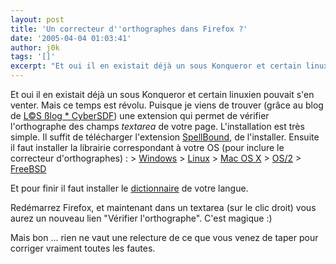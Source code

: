 ```yaml
---
layout: post
title: 'Un correcteur d''orthographes dans Firefox ?'
date: '2005-04-04 01:03:41'
author: j0k
tags: '[]'
excerpt: "Et oui il en existait déjà un sous Konqueror et certain linuxien pouvait s'en venter. Mais ce temps est révolu. Puisque je viens de trouver (grâce au blog de [L©S ßlog * CyberSDF](http://cybersdf.org/?2005/03/28/52-verificateur-orthographique-pour-formulaires)) une extension qui permet de vérifier l'orthographe des champs *textarea* de votre page.     \n     …"
---
```


Et oui il en existait déjà un sous Konqueror et certain linuxien pouvait s'en venter. Mais ce temps est révolu. Puisque je viens de trouver (grâce au blog de [L©S ßlog * CyberSDF](http://cybersdf.org/?2005/03/28/52-verificateur-orthographique-pour-formulaires)) une extension qui permet de vérifier l'orthographe des champs *textarea* de votre page.
L'installation est très simple. Il suffit de télécharger l'extension [SpellBound](http://exchangecode.com/spellbound/downloads/spellbound-0.7.3.xpi), de l'installer. Ensuite il faut installer la librairie correspondant à votre OS (pour inclure le correcteur d'orthographes) :   &gt; [Windows](http://exchangecode.com/spellbound/downloads/spellbound-lib-win32-0.8.1.xpi)   &gt; [Linux](http://exchangecode.com/spellbound/downloads/spellbound-lib-linux-0.8.1.xpi)   &gt; [Mac OS X](http://exchangecode.com/spellbound/downloads/spellbound-lib-mac-0.7.1.xpi)   &gt; [OS/2](http://exchangecode.com/spellbound/downloads/spellbound-lib-os2-0.8.1.xpi)   &gt; [FreeBSD](http://exchangecode.com/spellbound/downloads/spellbound-lib-freebsd-0.8.1.xpi)

Et pour finir il faut installer le [dictionnaire](http://dictionaries.mozdev.org/installation.html) de votre langue.

Redémarrez Firefox, et maintenant dans un textarea (sur le clic droit) vous aurez un nouveau lien "Vérifier l'orthographe". C'est magique :)

Mais bon ... rien ne vaut une relecture de ce que vous venez de taper pour corriger vraiment toutes les fautes.
